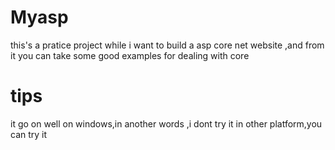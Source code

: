 # Myasp
this's a pratice project while i want to build a asp core net website ,and from it you can take some good examples for dealing with core

# tips
it go on well on windows,in another words ,i dont try it in other platform,you can try it 